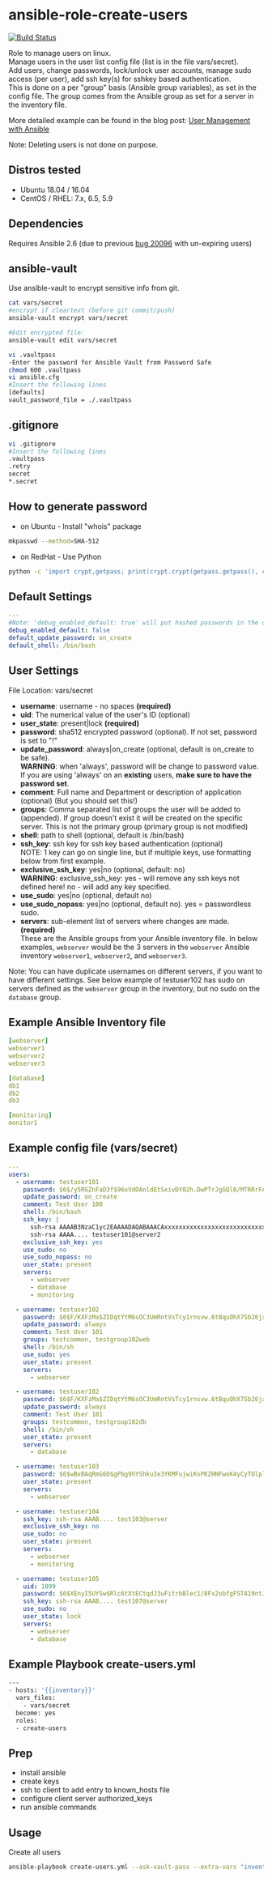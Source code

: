 # ansible-role-create-users

[![Build Status](https://travis-ci.org/ryandaniels/ansible-role-create-users.svg?branch=master)](https://travis-ci.org/ryandaniels/ansible-role-create-users)

Role to manage users on linux.  
Manage users in the user list config file (list is in the file vars/secret).  
Add users, change passwords, lock/unlock user accounts, manage sudo access (per user), add ssh key(s) for sshkey based authentication.  
This is done on a per "group" basis (Ansible group variables), as set in the config file. The group comes from the Ansible group as set for a server in the inventory file.  

More detailed example can be found in the blog post: [User Management with Ansible](https://ryandaniels.ca/blog/ansible-user-management/)  

Note: Deleting users is not done on purpose.  

## Distros tested

* Ubuntu 18.04 / 16.04
* CentOS / RHEL: 7.x, 6.5, 5.9

## Dependencies

Requires Ansible 2.6 (due to previous [bug 20096](https://github.com/ansible/ansible/issues/20096) with un-expiring users)

## ansible-vault

Use ansible-vault to encrypt sensitive info from git.

```bash
cat vars/secret
#encrypt if cleartext (before git commit/push)
ansible-vault encrypt vars/secret

#Edit encrypted file:
ansible-vault edit vars/secret

vi .vaultpass
-Enter the password for Ansible Vault from Password Safe
chmod 600 .vaultpass
vi ansible.cfg
#Insert the following lines
[defaults]
vault_password_file = ./.vaultpass
```

## .gitignore

```bash
vi .gitignore
#Insert the following lines
.vaultpass
.retry
secret
*.secret
```

## How to generate password

* on Ubuntu - Install "whois" package

```bash
mkpasswd --method=SHA-512
```

* on RedHat - Use Python

```bash
python -c 'import crypt,getpass; print(crypt.crypt(getpass.getpass(), crypt.mksalt(crypt.METHOD_SHA512)))'
```

## Default Settings

```yaml
---
#Note: 'debug_enabled_default: true' will put hashed passwords in the output.
debug_enabled_default: false
default_update_password: on_create
default_shell: /bin/bash
```

## User Settings

File Location: vars/secret

* **username**: username - no spaces **(required)**
* **uid**: The numerical value of the user's ID (optional)
* **user_state**: present|lock **(required)**
* **password**: sha512 encrypted password (optional). If not set, password is set to "!"
* **update_password**: always|on_create (optional, default is on_create to be safe).  
  **WARNING**: when 'always', password will be change to password value.  
  If you are using 'always' on an **existing** users, **make sure to have the password set**.
* **comment**: Full name and Department or description of application (optional) (But you should set this!)
* **groups**: Comma separated list of groups the user will be added to (appended). If group doesn't exist it will be created on the specific server. This is not the primary group (primary group is not modified)
* **shell**: path to shell (optional, default is /bin/bash)
* **ssh_key**: ssh key for ssh key based authentication (optional)  
  NOTE: 1 key can go on single line, but if multiple keys, use formatting below from first example.
* **exclusive_ssh_key**: yes|no (optional, default: no)  
  **WARNING**: exclusive_ssh_key: yes - will remove any ssh keys not defined here! no - will add any key specified.
* **use_sudo**: yes|no (optional, default no)
* **use_sudo_nopass**: yes|no (optional, default no). yes = passwordless sudo.
* **servers**: sub-element list of servers where changes are made. **(required)**  
  These are the Ansible groups from your Ansible inventory file. In below examples, `webserver` would be the 3 servers in the `webserver` Ansible inventory `webserver1`, `webserver2`, and `webserver3`.  

Note:
  You can have duplicate usernames on different servers, if you want to have different settings. See below example of testuser102 has sudo on servers defined as the `webserver` group in the inventory, but no sudo on the `database` group.

## Example Ansible Inventory file

```yaml
[webserver]
webserver1
webserver2
webserver3

[database]
db1
db2
db3

[monitoring]
monitor1
```

## Example config file (vars/secret)

```yaml
---
users:
  - username: testuser101
    password: $6$/y5RGZnFaD3f$96xVdOAnldEtSxivDY02h.DwPTrJgGQl8/MTRRrFAwKTYbFymeKH/1Rxd3k.RQfpgebM6amLK3xAaycybdc.60
    update_password: on_create
    comment: Test User 100
    shell: /bin/bash
    ssh_key: |
      ssh-rsa AAAAB3NzaC1yc2EAAAADAQABAAACAxxxxxxxxxxxxxxxxxxxxxxxxxxxxxxxxxxxxxxxxxxxxxxxxxxxxxxxxxxxxxxxxxxxxxxxxxxxxxxxxxxxxxx8crAHG/a9QBD4zO0ZHIjdRXy+ySKviXVCMIJ3/NMIAAzDyIsPKToUJmIApHHHF1/hBllqzBSkPEMwgFbXjyqTeVPHF8V0iq41n0kgbulJG testuser101@server1
      ssh-rsa AAAA.... testuser101@server2
    exclusive_ssh_key: yes
    use_sudo: no
    use_sudo_nopass: no
    user_state: present
    servers:
      - webserver
      - database
      - monitoring

  - username: testuser102
    password: $6$F/KXFzMa$ZIDqtYtM6sOC3UmRntVsTcy1rnsvw.6tBquOhX7Sb26jxskXpve8l6DYsQyI1FT8N5I5cL0YkzW7bLbSCMtUw1
    update_password: always
    comment: Test User 101
    groups: testcommon, testgroup102web
    shell: /bin/sh
    use_sudo: yes
    user_state: present
    servers:
      - webserver

  - username: testuser102
    password: $6$F/KXFzMa$ZIDqtYtM6sOC3UmRntVsTcy1rnsvw.6tBquOhX7Sb26jxskXpve8l6DYsQyI1FT8N5I5cL0YkzW7bLbSCMtUw1
    update_password: always
    comment: Test User 101
    groups: testcommon, testgroup102db
    shell: /bin/sh
    user_state: present
    servers:
      - database

  - username: testuser103
    password: $6$wBxBAqRmG6O$gPbg9hYShkuIe3YKMFujwiKsPKZHNFwoK4yCyTOlploljz53YSoPdCn9P5k8Qm0z062Q.8hvJ6DnnQQjwtrnS0
    user_state: present
    servers:
      - webserver

  - username: testuser104
    ssh_key: ssh-rsa AAAB.... test103@server
    exclusive_ssh_key: no
    use_sudo: no
    user_state: present
    servers:
      - webserver
      - monitoring

  - username: testuser105
    uid: 1099
    password: $6$XEnyI5UYSw$Rlc6tXtECtqdJ3uFitrbBlec1/8Fx2obfgFST419ntJqaX8sfPQ9xR7vj7dGhQsfX8zcSX3tumzR7/vwlIH6p/
    ssh_key: ssh-rsa AAAB.... test107@server
    use_sudo: no
    user_state: lock
    servers:
      - webserver
      - database
```

## Example Playbook create-users.yml

```bash
---
- hosts: '{{inventory}}'
  vars_files:
    - vars/secret
  become: yes
  roles:
  - create-users
```

## Prep

* install ansible
* create keys
* ssh to client to add entry to known_hosts file
* configure client server authorized_keys
* run ansible commands

## Usage

Create all users

```bash
ansible-playbook create-users.yml --ask-vault-pass --extra-vars "inventory=all-dev" -i hosts
```
